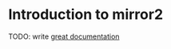 # Introduction to mirror2

TODO: write [great documentation](http://jacobian.org/writing/what-to-write/)
